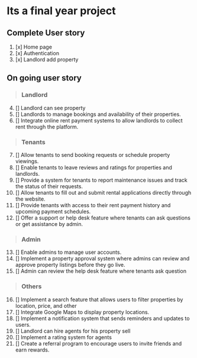 # Its a final year project

## Complete User story

1. [x] Home page
2. [x] Authentication
3. [x] Landlord add property

## On going user story

> ### Landlord

4.  [] Landlord can see property
5.  [] Landlords to manage bookings and availability of their properties.
6.  [] Integrate online rent payment systems to allow landlords to collect rent through the platform.

> ### Tenants

7.  [] Allow tenants to send booking requests or schedule property viewings.
8.  [] Enable tenants to leave reviews and ratings for properties and landlords.
9.  [] Provide a system for tenants to report maintenance issues and track the status of their requests.
10. [] Allow tenants to fill out and submit rental applications directly through the website.
11. [] Provide tenants with access to their rent payment history and upcoming payment schedules.
12. [] Offer a support or help desk feature where tenants can ask questions or get assistance by admin.

> ### Admin

13. [] Enable admins to manage user accounts.
14. [] Implement a property approval system where admins can review and approve property listings before they go live.
15. [] Admin can review the help desk feature where tenants ask question

> ### Others

16. [] Implement a search feature that allows users to filter properties by location, price, and other
17. [] Integrate Google Maps to display property locations.
18. [] Implement a notification system that sends reminders and updates to users.
19. [] Landlord can hire agents for his property sell
20. [] Implement a rating system for agents
21. [] Create a referral program to encourage users to invite friends and earn rewards.
